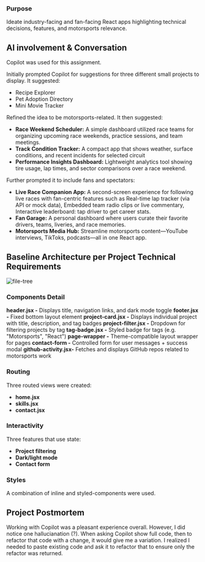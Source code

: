 ### Purpose

Ideate industry-facing and fan-facing React apps highlighting technical decisions, features, and motorsports relevance.


## AI involvement & Conversation

Copilot was used for this assignment. 

Initially prompted Copilot for suggestions for three different small projects to display.  It suggested:
- Recipe Explorer
- Pet Adoption Directory
- Mini Movie Tracker

Refined the idea to be motorsports-related.  It then suggested:
- **Race Weekend Scheduler:** A simple dashboard utilized race teams for organizing upcoming race weekends, practice sessions, and team meetings.
- **Track Condition Tracker:** A compact app that shows weather, surface conditions, and recent incidents for selected circuit
- **Performance Insights Dashboard:** Lightweight analytics tool showing tire usage, lap times, and sector comparisons over a race weekend.

Further prompted it to include fans and spectators:
- **Live Race Companion App:** A second-screen experience for following live races with fan-centric features such as Real-time lap tracker (via API or mock data), Embedded team radio clips or live commentary, Interactive leaderboard: tap driver to get career stats.
- **Fan Garage:** A personal dashboard where users curate their favorite drivers, teams, liveries, and race memories.
- **Motorsports Media Hub:** Streamline motorsports content—YouTube interviews, TikToks, podcasts—all in one React app. 


## Baseline Architecture per Project Technical Requirements

![file-tree](https://github.com/user-attachments/assets/912d8805-f258-4565-84b0-815616678ca4)



### Components Detail

**header.jsx -** Displays title, navigation links, and dark mode toggle
**footer.jsx -** Fixed bottom layout element
**project-card.jsx -** Displays individual project with title, description, and tag badges
**project-filter.jsx -** Dropdown for filtering projects by tag
**tag-badge.jsx -** Styled badge for tags (e.g. "Motorsports", "React")
**page-wrapper -** Theme-compatible layout wrapper for pages
**contact-form -** Controlled form for user messages + success modal
**github-activity.jsx-** Fetches and displays GitHub repos related to motorsports work 


### Routing

Three routed views were created:
- **home.jsx**
- **skills.jsx**
- **contact.jsx**


### Interactivity

Three features that use state:
- **Project filtering**
- **Dark/light mode**
- **Contact form**

### Styles

A combination of inline and styled-components were used.


## Project Postmortem

Working with Copilot was a pleasant experience overall.  However, I did notice one hallucianation (?).  When asking Copilot show full code, then to refactor that code with a change, it would give me a variation.  I realized I needed to paste existing code and ask it to refactor that to ensure only the refactor was returned.
